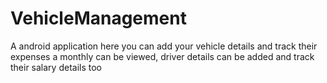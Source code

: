 # VehicleManagement
A android application here you can add your vehicle details and track their expenses a monthly can be viewed, driver details can be added and track their salary details too
